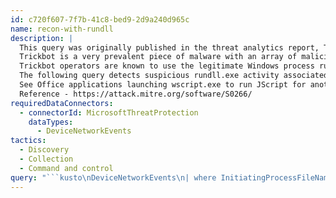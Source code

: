 ```yaml
---
id: c720f607-7f7b-41c8-bed9-2d9a240d965c
name: recon-with-rundll
description: |
  This query was originally published in the threat analytics report, Trickbot: Pervasive & underestimated.
  Trickbot is a very prevalent piece of malware with an array of malicious capabilities. Originally designed to steal banking credentials, it has since evolved into a modular trojan that can deploy other malware, disable security software, and perform command and control (C2) operations.
  Trickbot operators are known to use the legitimate Windows process rundll.exe to perform malicious activities, such as reconnaissance. Once a target is infected, the operator will drop a batch file that runs several commands and connects to a C2 server for further action.
  The following query detects suspicious rundll.exe activity associated with Trickbot campaigns.
  See Office applications launching wscript.exe to run JScript for another query related to Trickbot activity.
  Reference - https://attack.mitre.org/software/S0266/
requiredDataConnectors:
  - connectorId: MicrosoftThreatProtection
    dataTypes:
      - DeviceNetworkEvents
tactics:
  - Discovery
  - Collection
  - Command and control
query: "```kusto\nDeviceNetworkEvents\n| where InitiatingProcessFileName =~ \"rundll32.exe\"\n// Empty command line\n| where InitiatingProcessCommandLine has \"rundll32.exe\" and InitiatingProcessCommandLine !contains \" \" \nand InitiatingProcessCommandLine != \"\" \n| summarize DestinationIPCount = dcount(RemoteIP), make_set(RemoteIP), make_set(RemoteUrl), \nmake_set(RemotePort) by InitiatingProcessCommandLine, DeviceId, bin(Timestamp, 5m)\n```"
---
```


